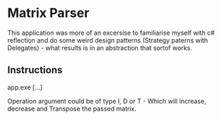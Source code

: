 # Matrix Parser


This application was more of an excersise to familiarise myself with c# reflection and do some weird design patterns (Strategy paterns with Delegates) - what results is in an abstraction that sortof works.
## Instructions
app.exe <RowCount> <ColumnCount> [...<Data>] <operation>

Operation argument could be of type I, D or T - Which will increase, decrease and Transpose the passed matrix.